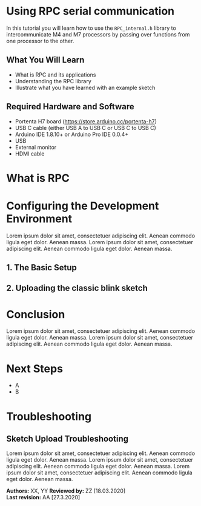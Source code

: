 # Using RPC serial communication
In this tutorial you will learn how to use the `RPC_internal.h` library to intercommunicate M4 and M7 processors by passing over functions from one processor to the other.    

## What You Will Learn
-   What is RPC and its applications
-   Understanding the RPC library
-   Illustrate what you have learned with an example sketch

## Required Hardware and Software
-   Portenta H7 board (<https://store.arduino.cc/portenta-h7>)
-   USB C cable (either USB A to USB C or USB C to USB C)
-   Arduino IDE 1.8.10+  or Arduino Pro IDE 0.0.4+
-   USB
-   External monitor
-   HDMI cable

# What is RPC



# Configuring the Development Environment
Lorem ipsum dolor sit amet, consectetuer adipiscing elit. Aenean commodo ligula eget dolor. Aenean massa. Lorem ipsum dolor sit amet, consectetuer adipiscing elit. Aenean commodo ligula eget dolor. Aenean massa.

## 1. The Basic Setup


## 2. Uploading the classic blink sketch


# Conclusion
Lorem ipsum dolor sit amet, consectetuer adipiscing elit. Aenean commodo ligula eget dolor. Aenean massa. Lorem ipsum dolor sit amet, consectetuer adipiscing elit. Aenean commodo ligula eget dolor. Aenean massa.  

# Next Steps
-   A
-   B

# Troubleshooting
## Sketch Upload Troubleshooting
Lorem ipsum dolor sit amet, consectetuer adipiscing elit. Aenean commodo ligula eget dolor. Aenean massa. Lorem ipsum dolor sit amet, consectetuer adipiscing elit. Aenean commodo ligula eget dolor. Aenean massa. Lorem ipsum dolor sit amet, consectetuer adipiscing elit. Aenean commodo ligula eget dolor. Aenean massa.

**Authors:** XX, YY
**Reviewed by:** ZZ [18.03.2020]  
**Last revision:** AA [27.3.2020]
